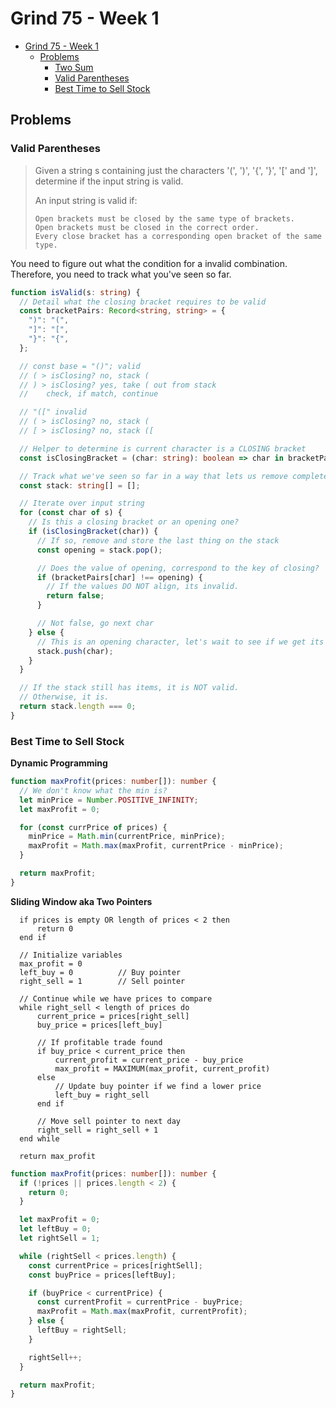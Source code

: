 # Grind 75 - Week 1

- [Grind 75 - Week 1](#grind-75---week-1)
  - [Problems](#problems)
    - [Two Sum](#two-sum)
    - [Valid Parentheses](#valid-parentheses)
    - [Best Time to Sell Stock](#best-time-to-sell-stock)

## Problems

### Valid Parentheses

> Given a string s containing just the characters '(', ')', '{', '}', '[' and ']', determine if the input string is valid.
>
> An input string is valid if:
>
>     Open brackets must be closed by the same type of brackets.
>     Open brackets must be closed in the correct order.
>     Every close bracket has a corresponding open bracket of the same type.

You need to figure out what the condition for a invalid combination.
Therefore, you need to track what you've seen so far.

```ts
function isValid(s: string) {
  // Detail what the closing bracket requires to be valid
  const bracketPairs: Record<string, string> = {
    ")": "(",
    "]": "[",
    "}": "{",
  };

  // const base = "()"; valid
  // ( > isClosing? no, stack (
  // ) > isClosing? yes, take ( out from stack
  //    check, if match, continue

  // "([" invalid
  // ( > isClosing? no, stack (
  // [ > isClosing? no, stack ([

  // Helper to determine is current character is a CLOSING bracket
  const isClosingBracket = (char: string): boolean => char in bracketPairs;

  // Track what we've seen so far in a way that lets us remove completed pairs
  const stack: string[] = [];

  // Iterate over input string
  for (const char of s) {
    // Is this a closing bracket or an opening one?
    if (isClosingBracket(char)) {
      // If so, remove and store the last thing on the stack
      const opening = stack.pop();

      // Does the value of opening, correspond to the key of closing?
      if (bracketPairs[char] !== opening) {
        // If the values DO NOT align, its invalid.
        return false;
      }

      // Not false, go next char
    } else {
      // This is an opening character, let's wait to see if we get its closing char
      stack.push(char);
    }
  }

  // If the stack still has items, it is NOT valid.
  // Otherwise, it is.
  return stack.length === 0;
}
```

### Best Time to Sell Stock

**Dynamic Programming**

```ts
function maxProfit(prices: number[]): number {
  // We don't know what the min is?
  let minPrice = Number.POSITIVE_INFINITY;
  let maxProfit = 0;

  for (const currPrice of prices) {
    minPrice = Math.min(currentPrice, minPrice);
    maxProfit = Math.max(maxProfit, currentPrice - minPrice);
  }

  return maxProfit;
}
```

**Sliding Window aka Two Pointers**

```
  if prices is empty OR length of prices < 2 then
      return 0
  end if

  // Initialize variables
  max_profit = 0
  left_buy = 0          // Buy pointer
  right_sell = 1        // Sell pointer

  // Continue while we have prices to compare
  while right_sell < length of prices do
      current_price = prices[right_sell]
      buy_price = prices[left_buy]

      // If profitable trade found
      if buy_price < current_price then
          current_profit = current_price - buy_price
          max_profit = MAXIMUM(max_profit, current_profit)
      else
          // Update buy pointer if we find a lower price
          left_buy = right_sell
      end if

      // Move sell pointer to next day
      right_sell = right_sell + 1
  end while

  return max_profit
```

```ts
function maxProfit(prices: number[]): number {
  if (!prices || prices.length < 2) {
    return 0;
  }

  let maxProfit = 0;
  let leftBuy = 0;
  let rightSell = 1;

  while (rightSell < prices.length) {
    const currentPrice = prices[rightSell];
    const buyPrice = prices[leftBuy];

    if (buyPrice < currentPrice) {
      const currentProfit = currentPrice - buyPrice;
      maxProfit = Math.max(maxProfit, currentProfit);
    } else {
      leftBuy = rightSell;
    }

    rightSell++;
  }

  return maxProfit;
}
```
